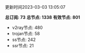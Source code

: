 更新时间2023-03-03 13:05:07

**总订阅: 73**
**总节点: 1338**
**有效节点: 801**
- v2ray节点: 480
- trojan节点: 58
- ss节点: 242
- ssr节点: 21
